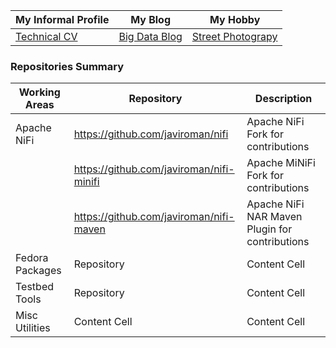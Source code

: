 | My Informal Profile |My Blog| My Hobby|
| ------------- | ------------- |------------- |
| [Technical CV](https://javiroman.github.io) | [Big Data Blog](https://www.dataintensive.info)  | [Street Photograpy](https://www.viewbug.com/member/javiroman) |


### Repositories Summary

| Working Areas |Repository| Description |
| ------------- | ------------- |------------- |
| Apache NiFi  | https://github.com/javiroman/nifi  | Apache NiFi Fork for contributions  |
|   | https://github.com/javiroman/nifi-minifi  |Apache MiNiFi Fork for contributions  |
|   | https://github.com/javiroman/nifi-maven  | Apache NiFi NAR Maven Plugin for contributions |
| Fedora Packages  | Repository  |Content Cell  |
| Testbed Tools  | Repository |Content Cell  |
| Misc Utilities  | Content Cell  |Content Cell  |


